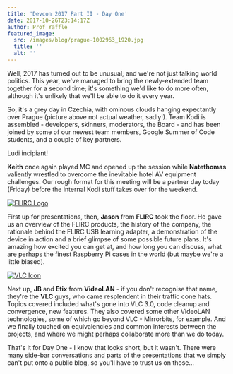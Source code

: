 ```yaml
---
title: 'Devcon 2017 Part II - Day One'
date: 2017-10-26T23:14:17Z
author: Prof Yaffle
featured_image:
  src: /images/blog/prague-1002963_1920.jpg
  title: ''
  alt: ''
---
```

Well, 2017 has turned out to be unusual, and we're not just talking world politics. This year, we've managed to bring the newly-extended team together for a second time; it's something we'd like to do more often, although it's unlikely that we'll be able to do it every year.

 So, it's a grey day in Czechia, with ominous clouds hanging expectantly over Prague (picture above not actual weather, sadly!). Team Kodi is assembled - developers, skinners, moderators, the Board - and has been joined by some of our newest team members, Google Summer of Code students, and a couple of key partners.

 Ludi incipiant!

 **Keith** once again played MC and opened up the session while **Natethomas** valiently wrestled to overcome the inevitable hotel AV equipment challenges. Our rough format for this meeting will be a partner day today (Friday) before the internal Kodi stuff takes over for the weekend.

  

 [![FLIRC Logo](https://flirc.tv/image/catalog/Logo.png)](https://flirc.tv/) 

 First up for presentations, then, **Jason** from **FLIRC** took the floor. He gave us an overview of the FLIRC products, the history of the company, the rationale behind the FLIRC USB learning adapter, a demonstration of the device in action and a brief glimpse of some possible future plans. It's amazing how excited you can get at, and how long you can discuss, what are perhaps the finest Raspberry Pi cases in the world (but maybe we're a little biased).

  

 [![VLC Icon](https://images.videolan.org/images/VLC-IconSmall.png)](https://www.videolan.org/)

 Next up, **JB** and **Etix** from **VideoLAN** - if you don't recognise that name, they're the **VLC** guys, who came resplendent in their traffic cone hats. Topics covered included what's gone into VLC 3.0, code cleanup and convergence, new features. They also covered some other VideoLAN technologies, some of which go beyond VLC - Mirrorbits, for example. And we finally touched on equivalencies and common interests between the projects, and where we might perhaps collaborate more than we do today.

  

 That's it for Day One - I know that looks short, but it wasn't. There were many side-bar conversations and parts of the presentations that we simply can't put onto a public blog, so you'll have to trust us on those...

 